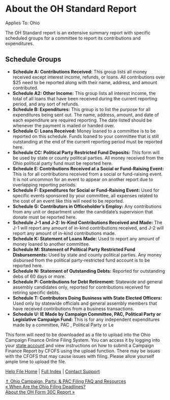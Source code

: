  About the OH Standard Report
==========

Applies To: Ohio

The OH Standard report is an extensive summary report with specific scheduled groups for a committee to report its contributions and expenditures.   

Schedule Groups
----------

* **Schedule A: Contributions Received:** This group lists all money received except interest income, refunds, or loans. All contributions over $25 need to be reported along with their name, address, and amount contributed. 
* **Schedule A2: Other Income:** This group lists all interest income, the total of all loans that have been received during the current reporting period, and any sort of refunds. 
* **Schedule B: Expenditures:** This group is to list the purpose for all expenditures being sent out. The name, address, amount, and date of each expenditure are required reporting. The date listed should be whenever the payment is mailed or handed over. 
* **Schedule C: Loans Received:** Money loaned to a committee is to be reported on this schedule. Funds loaned to your committee that is still outstanding at the end of the current reporting period must be reported here. 
* **Schedule CC: Political Party Restricted Fund Deposits:** This form will be used by state or county political parties. All money received from the Ohio political party fund must be reported here. 
* **Schedule E: Contributions Received at a Social or Fund-Raising Event:** This is for all contributions received from a social or fund-raising event. It is not uncommon for an event to appear on another report due to overlapping reporting periods. 
* **Schedule F: Expenditures for Social or Fund-Raising Event:** Used for specific events sponsored by your committee, all expenses related to the cost of an event like this will need to be reported.
* **Schedule G: Contributors in Officeholder’s Employ:** Any contributions from any unit or department under the candidate’s supervision that donate must be reported here.
* **Schedule J-1 and J-2: In-Kind Contributions Received and Made:** The J-1 will report any amount of in-kind contributions received, and J-2 will report any amount of in-kind contributions made.
* **Schedule K: Statement of Loans Made:** Used to report any amount of money loaned to another committee.
* **Schedule M: Statement of Political Party Restricted Fund Disbursements:** Used by state and county political parties. Any money disbursed from the political party-restricted fund account is to be reported here.
* **Schedule N: Statement of Outstanding Debts:** Reported for outstanding debs of 60 days or more.
* **Schedule P: Contributions for Debt Retirement:** Statewide and general assembly candidates only, reported for contributions received for retiring specific debts.
* **Schedule T: Contributors Doing Business with State Elected Officers:** Used only by statewide officials and general assembly members that have received contributions from a business transactions.
* **Schedule U: IE Made by Campaign Committee, PAC, Political Party or Legislative Campaign Fund:** This is for any independent expenditures made by a committee, PAC , Political Party or Le

This form will need to be downloaded as a file to upload into the Ohio Campaign Finance Online Filing System. You can access it by logging into your [state account](https://www.sos.state.oh.us/campaign-finance/file-online-cfofs/) and view instructions on how to submit a Campaign Finance Report by CFOFS using the upload function. There may be issues with the CFOFS that may cause issues with filing. Please allow yourself ample time to upload the file. 

[Help File Home](/help/) | [Full Index](/Help-File-Directory/) | [Contact Support](mailto:support@ISPolitical.com)

[⇑ Ohio Campaign, Party, & PAC Filing FAQ and Resources](/Ohio-Campaign-Party-PAC-Filing-FAQ-and-Resources)  
[« When Are the Ohio Filing Deadlines?](/When-Are-the-Ohio-Filing-Deadlines)  
[About the OH Form 30C Report »](/About-the-OH-Form-3-C-Report)